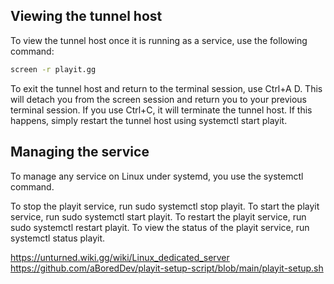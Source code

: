 ## Viewing the tunnel host

To view the tunnel host once it is running as a service, use the following command:

```bash
screen -r playit.gg
```

To exit the tunnel host and return to the terminal session, use Ctrl+A D. This will detach you from the screen session and return you to your previous terminal session. If you use Ctrl+C, it will terminate the tunnel host. If this happens, simply restart the tunnel host using systemctl start playit.


## Managing the service

To manage any service on Linux under systemd, you use the systemctl command.

To stop the playit service, run sudo systemctl stop playit.
To start the playit service, run sudo systemctl start playit.
To restart the playit service, run sudo systemctl restart playit.
To view the status of the playit service, run systemctl status playit.

https://unturned.wiki.gg/wiki/Linux_dedicated_server
https://github.com/aBoredDev/playit-setup-script/blob/main/playit-setup.sh
